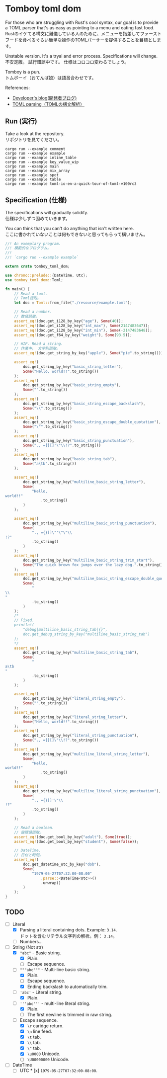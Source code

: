 # Tomboy toml dom

For those who are struggling with Rust's cool syntax, our goal is to provide a TOML parser that's as easy as pointing to a menu and eating fast food.  
Rustのイケてる構文に難儀している人のために、メニューを指差してファーストフードを食べるぐらい簡単な操作のTOMLパーサーを提供することを目標とします。  

Unstable version. It's a tryal and error process. Specifications will change.  
不安定版。 試行錯誤中です。 仕様はコロコロ変わるでしょう。  

Tomboy is a pun.  
トムボーイ（おてんば娘）は語呂合わせです。  

References:  

* [Developer's blog(開発者ブログ)](https://crieit.net/drafts/5f8094a14a0cf)
* [TOML parsing（TOMLの構文解析）](https://crieit.net/posts/TOML-parsing-TOML)

## Run (実行)

Take a look at the repository.  
リポジトリを見てください。  

```shell
cargo run --example comment
cargo run --example example
cargo run --example inline_table
cargo run --example key_value_wip
cargo run --example main
cargo run --example mix_array
cargo run --example spot
cargo run --example table
cargo run --example toml-io-en-a-quick-tour-of-toml-v100rc3
```

## Specification (仕様)

The specifications will gradually solidify.  
仕様は少しずつ固めていきます。  

You can think that you can't do anything that isn't written here.  
ここに書かれていないことは何もできないと思ってもらって構いません。  

```rust
//! An exemplary program.
//! 模範的なプログラム。
//!
//! `cargo run --example example`

extern crate tomboy_toml_dom;

use chrono::prelude::{DateTime, Utc};
use tomboy_toml_dom::Toml;

fn main() {
    // Read a toml.
    // Toml読取。
    let doc = Toml::from_file("./resource/example.toml");

    // Read a number.
    // 数値読取。
    assert_eq!(doc.get_i128_by_key("age"), Some(40));
    assert_eq!(doc.get_i128_by_key("int_max"), Some(2147483647));
    assert_eq!(doc.get_i128_by_key("int_min"), Some(-2147483648));
    assert_eq!(doc.get_f64_by_key("weight"), Some(93.5));

    // WIP. Read a string.
    // 作業中。 文字列読取。
    assert_eq!(doc.get_string_by_key("apple"), Some("pie".to_string()));

    assert_eq!(
        doc.get_string_by_key("basic_string_letter"),
        Some("Hello, world!!".to_string())
    );
    assert_eq!(
        doc.get_string_by_key("basic_string_empty"),
        Some("".to_string())
    );
    assert_eq!(
        doc.get_string_by_key("basic_string_escape_backslash"),
        Some("\\".to_string())
    );
    assert_eq!(
        doc.get_string_by_key("basic_string_escape_double_quotation"),
        Some("\"".to_string())
    );
    assert_eq!(
        doc.get_string_by_key("basic_string_punctuation"),
        Some("., ={}[]'\"\\!?".to_string())
    );
    assert_eq!(
        doc.get_string_by_key("basic_string_tab"),
        Some("a\tb".to_string())
    );

    assert_eq!(
        doc.get_string_by_key("multiline_basic_string_letter"),
        Some(
            "Hello,
world!!"
                .to_string()
        )
    );

    assert_eq!(
        doc.get_string_by_key("multiline_basic_string_punctuation"),
        Some(
            "., ={}[]\"'\"\"\\
!?"
            .to_string()
        )
    );
    assert_eq!(
        doc.get_string_by_key("multiline_basic_string_trim_start"),
        Some("The quick brown fox jumps over the lazy dog.".to_string())
    );
    assert_eq!(
        doc.get_string_by_key("multiline_basic_string_escape_double_quotation"),
        Some(
            "
\\
"
            .to_string()
        )
    );
    /*
    // Fixed.
    println!(
        "debug|multiline_basic_string_tab|{}",
        doc.get_debug_string_by_key("multiline_basic_string_tab")
    );
    */
    assert_eq!(
        doc.get_string_by_key("multiline_basic_string_tab"),
        Some(
            "
a\tb
"
            .to_string()
        )
    );

    assert_eq!(
        doc.get_string_by_key("literal_string_empty"),
        Some("".to_string())
    );
    assert_eq!(
        doc.get_string_by_key("literal_string_letter"),
        Some("Hello, world!!".to_string())
    );
    assert_eq!(
        doc.get_string_by_key("literal_string_punctuation"),
        Some("., ={}[]\"\\!?".to_string())
    );
    assert_eq!(
        doc.get_string_by_key("multiline_literal_string_letter"),
        Some(
            "Hello,
world!!"
                .to_string()
        )
    );
    assert_eq!(
        doc.get_string_by_key("multiline_literal_string_punctuation"),
        Some(
            "., ={}[]'\"\\
!?"
            .to_string()
        )
    );

    // Read a boolean.
    // 論理値読取。
    assert_eq!(doc.get_bool_by_key("adult"), Some(true));
    assert_eq!(doc.get_bool_by_key("student"), Some(false));

    // DateTime.
    // 日付と時刻。
    assert_eq!(
        doc.get_datetime_utc_by_key("dob"),
        Some(
            "1979-05-27T07:32:00-08:00"
                .parse::<DateTime<Utc>>()
                .unwrap()
        )
    );
}
```

## TODO

* [ ] Literal
  * [x] Parsing a literal containing dots. Example: `3.14`.  
      ドットを含むリテラル文字列の解析。例： `3.14`。
  * [ ] Numbers...
* [ ] String (Not str)
  * [x] `"abc"` - Basic string.
    * [x] Plain.
    * [ ] Escape sequence.
  * [ ] `"""abc"""` - Multi-line basic string.
    * [x] Plain.
    * [ ] Escape sequence.
    * [x] Ending backslash to automatically trim.
  * [ ] `'abc'` - Literal string.
    * [x] Plain.
  * [ ] `'''abc'''` - multi-line literal string.
    * [x] Plain.
    * [ ] The first newline is trimmed in raw string.
  * [ ] Escape sequence.
    * [x] `\r` caridge return.
    * [x] `\n` line feed.
    * [x] `\t` tab.
    * [x] `\\` tab.
    * [x] `\"` tab.
    * [x] `\u0000` Unicode.
    * [ ] `\U00000000` Unicode.
* [ ] DateTime
    * [ ]  UTC
      * [x] `1979-05-27T07:32:00-08:00`.
